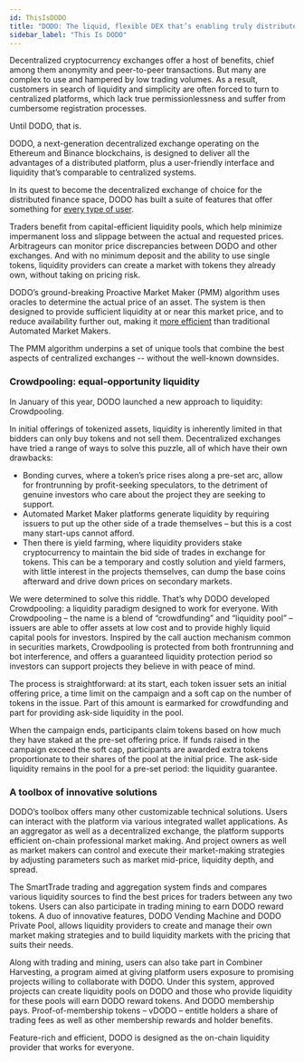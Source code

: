 ```yaml
---
id: ThisIsDODO
title: "DODO: The liquid, flexible DEX that’s enabling truly distributed finance"
sidebar_label: "This Is DODO"
---
```


Decentralized cryptocurrency exchanges offer a host of benefits, chief among them anonymity and peer-to-peer transactions. But many are complex to use and hampered by low trading volumes. As a result, customers in search of liquidity and simplicity are often forced to turn to centralized platforms, which lack true permissionlessness and suffer from cumbersome registration processes.

Until DODO, that is.

DODO, a next-generation decentralized exchange operating on the Ethereum and Binance blockchains, is designed to deliver all the advantages of a distributed platform, plus a user-friendly interface and liquidity that’s comparable to centralized systems.

In its quest to become the decentralized exchange of choice for the distributed finance space, DODO has built a suite of features that offer something for [every type of user](https://dodoex.github.io/docs/docs/whitepaper/).

Traders benefit from capital-efficient liquidity pools, which help minimize impermanent loss and slippage between the actual and requested prices. Arbitrageurs can monitor price discrepancies between DODO and other exchanges. And with no minimum deposit and the ability to use single tokens, liquidity providers can create a market with tokens they already own, without taking on pricing risk.

DODO’s ground-breaking Proactive Market Maker (PMM) algorithm uses oracles to determine the actual price of an asset. The system is then designed to provide sufficient liquidity at or near this market price, and to reduce availability further out, making it [more efficient](https://www.bsc.news/post/dodo-project-review-a-cunning-edge-on-chain-liquidity-provider) than traditional Automated Market Makers.

The PMM algorithm underpins a set of unique tools that combine the best aspects of centralized exchanges -- without the well-known downsides.

### Crowdpooling: equal-opportunity liquidity

In January of this year, DODO launched a new approach to liquidity: Crowdpooling.

In initial offerings of tokenized assets, liquidity is inherently limited in that bidders can only buy tokens and not sell them. Decentralized exchanges have tried a range of ways to solve this puzzle, all of which have their own drawbacks:

- Bonding curves, where a token’s price rises along a pre-set arc, allow for frontrunning by profit-seeking speculators, to the detriment of genuine investors who care about the project they are seeking to support.
- Automated Market Maker platforms generate liquidity by requiring issuers to put up the other side of a trade themselves – but this is a cost many start-ups cannot afford.
- Then there is yield farming, where liquidity providers stake cryptocurrency to maintain the bid side of trades in exchange for tokens. This can be a temporary and costly solution and yield farmers, with little interest in the projects themselves, can dump the base coins afterward and drive down prices on secondary markets.

We were determined to solve this riddle. That’s why DODO developed Crowdpooling: a liquidity paradigm designed to work for everyone. With Crowdpooling – the name is a blend of “crowdfunding” and “liquidity pool” – issuers are able to offer assets at low cost and to provide highly liquid capital pools for investors. Inspired by the call auction mechanism common in securities markets, Crowdpooling is protected from both frontrunning and bot interference, and offers a guaranteed liquidity protection period so investors can support projects they believe in with peace of mind.

The process is straightforward: at its start, each token issuer sets an initial offering price, a time limit on the campaign and a soft cap on the number of tokens in the issue. Part of this amount is earmarked for crowdfunding and part for providing ask-side liquidity in the pool.

When the campaign ends, participants claim tokens based on how much they have staked at the pre-set offering price. If funds raised in the campaign exceed the soft cap, participants are awarded extra tokens proportionate to their shares of the pool at the initial price. The ask-side liquidity remains in the pool for a pre-set period: the liquidity guarantee.

### A toolbox of innovative solutions

DODO’s toolbox offers many other customizable technical solutions. Users can interact with the platform via various integrated wallet applications. As an aggregator as well as a decentralized exchange, the platform supports efficient on-chain professional market making. And project owners as well as market makers can control and execute their market-making strategies by adjusting parameters such as market mid-price, liquidity depth, and spread.

The SmartTrade trading and aggregation system finds and compares various liquidity sources to find the best prices for traders between any two tokens. Users can also participate in trading mining to earn DODO reward tokens. A duo of innovative features, DODO Vending Machine and DODO Private Pool, allows liquidity providers to create and manage their own market making strategies and to build liquidity markets with the pricing that suits their needs.

Along with trading and mining, users can also take part in Combiner Harvesting, a program aimed at giving platform users exposure to promising projects willing to collaborate with DODO. Under this system, approved projects can create liquidity pools on DODO and those who provide liquidity for these pools will earn DODO reward tokens. And DODO membership pays. Proof-of-membership tokens – vDODO – entitle holders a share of trading fees as well as other membership rewards and holder benefits.

Feature-rich and efficient, DODO is designed as the on-chain liquidity provider that works for everyone.
